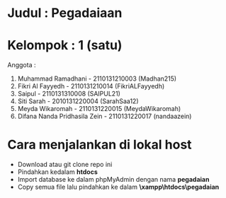 # Judul : Pegadaiaan
# Kelompok : 1 (satu)

Anggota : 
1. Muhammad Ramadhani - 2110131210003 (Madhan215)
2. Fikri Al Fayyedh - 2110131210014 (FikriALFayyedh)
3. Saipul - 2110131310008 (SAIPUL21)
4. Siti Sarah - 2010131220004 (SarahSaa12)
5. Meyda Wikaromah - 2110131220015 (MeydaWikaromah)
6. Difana Nanda Pridhasila Zein - 2110131220017 (nandaazein)

# Cara menjalankan di lokal host

- Download atau git clone repo ini
- Pindahkan kedalam **htdocs**
- Import database ke dalam phpMyAdmin dengan nama **pegadaian**
- Copy semua file lalu pindahkan ke dalam **\xampp\htdocs\pegadaian**

